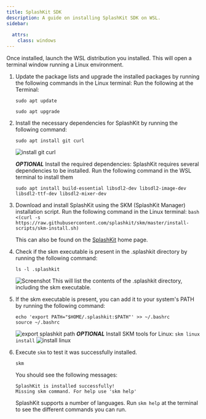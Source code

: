 ```yaml
---
title: SplashKit SDK
description: A guide on installing SplashKit SDK on WSL.
sidebar:
 
  attrs:
    class: windows
---
```


Once installed, launch the WSL distribution you installed. This will open a terminal window running a Linux environment.

1. Update the package lists and upgrade the installed packages by running the following commands in the Linux terminal: Run the following at the Terminal:

    ```shell
    sudo apt update
    ```

    ```shell
    sudo apt upgrade
    ```
  
1. Install the necessary dependencies for SplashKit by running the following command:

    ```shell
    sudo apt install git curl
    ```

    ![install git curl](https://i.imgur.com/ZKXjGyV.png)

    ***OPTIONAL*** Install the required dependencies: SplashKit requires several dependencies to be installed. Run the following command in the WSL terminal to install them

    ```shell
    sudo apt install build-essential libsdl2-dev libsdl2-image-dev libsdl2-ttf-dev libsdl2-mixer-dev
    ```

1. Download and install SplashKit using the SKM (SplashKit Manager) installation script. Run the following command in the Linux terminal:
    `bash <(curl -s https://raw.githubusercontent.com/splashkit/skm/master/install-scripts/skm-install.sh)`

    This can also be found on the [SplashKit](http://www.splashkit.io) home page.
1. Check if the skm executable is present in the .splashkit directory by running the following command:

    ```shell
    ls -l .splashkit
    ```

    ![Screenshot](https://i.imgur.com/Rj6RtnH.png)
    This will list the contents of the .splashkit directory, including the skm executable.
1. If the skm executable is present, you can add it to your system's PATH by running the following command:

    ```shell
    echo 'export PATH="$HOME/.splashkit:$PATH"' >> ~/.bashrc
   source ~/.bashrc
   ```

   ![export splashkit path](https://i.imgur.com/s0XAzJw.png)
   ***OPTIONAL*** Install SKM tools for Linux:
   `skm linux install`
   ![install linux](https://i.imgur.com/JtAFvq5.png)

1. Execute `skm` to test it was successfully installed.

    ```shell
    skm
    ```

    You should see the following messages:

    ```shell
    SplashKit is installed successfully!
    Missing skm command. For help use 'skm help'
    ```

    SplashKit supports a number of languages. Run `skm help` at the terminal to see the different commands you can run.

